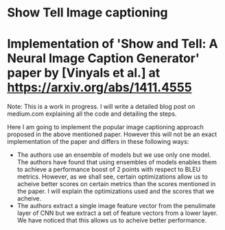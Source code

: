# Show Tell Image captioning
# Implementation of 'Show and Tell: A Neural Image Caption Generator' paper by [Vinyals et al.] at https://arxiv.org/abs/1411.4555

Note: This is a work in progress. I will write a detailed blog post on medium.com explaining all the code and detailing the steps.

Here I am going to implement the popular image captioning approach proposed in the above mentioned paper.
However this will not be an exact implementation of the paper and differs in these following ways:
* The authors use an ensemble of models but we use only one model. The authors have found that using ensembles of models enables them to achieve a performance boost of 2 points with respect to BLEU metrics. However, as we shall see, certain optimizations allow us to acheive better scores on certain metrics than the scores mentioned in the paper. I will explain the optimizations used and the scores that we acheive. 
* The authors extract a single image feature vector from the penulimate layer of CNN but we extract a set of feature vectors from a lower layer. We have noticed that this allows us to acheive better performance. 
